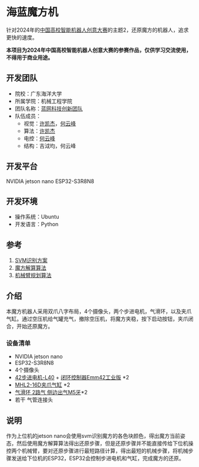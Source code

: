 # 海蓝魔方机

针对2024年的[中国高校智能机器人创意大赛](https://www.robotcontest.cn/datacenter/news/detail?id=6292)的主题2，还原魔方的机器人，追求更快的速度。


**本项目为2024年中国高校智能机器人创意大赛的参赛作品，仅供学习交流使用，不得用于商业用途。**

## 开发团队

- 院校：广东海洋大学
- 所属学院：机械工程学院
- 团队名称：[蓝网科技创新团队](https://gitee.com/blue-net-vision)
- 队伍成员：
  - 视觉：[许凯杰](https://gitee.com/d-vision)，[何云峰](https://gitee.com/iven_he)
  - 算法：[许凯杰](https://gitee.com/d-vision)
  - 电控：[何云峰](https://gitee.com/iven_he)
  - 结构：吉泧均，何云峰

## 开发平台

NVIDIA jetson nano
ESP32-S3R8N8

## 开发环境

- 操作系统：Ubuntu
- 开发语言：Python

## 参考

1. [SVM识别方案](https://blog.csdn.net/lemonbit/article/details/117004167)
2. [魔方解算算法](https://github.com/hkociemba/RubiksCube-TwophaseSolver)
3. [机械臂规划算法](https://gitee.com/harry-fan/rubiks-cube-robot/tree/master)

## 介绍

本魔方机器人采用双爪八字布局，4个摄像头，两个步进电机，气滑环，以及夹爪气缸。通过空压机给气罐充气，撤除空压机，将魔方夹稳，按下启动按钮，夹爪闭合，开始还原魔方。

### 设备清单

- NVIDIA jetson nano
- ESP32-S3R8N8
- 4个摄像头
- [42步进电机-L40](https://item.taobao.com/item.htm?abbucket=5&id=682797640293&ns=1&spm=a21n57.1.0.0.6903523cZRZY1D&skuId=5057239338765) + [闭环控制器Emm42工业版](https://item.taobao.com/item.htm?abbucket=5&id=673302946671&ns=1&spm=a21n57.1.0.0.6903523cZRZY1D&skuId=5032954871240) *2
- [MHL2-16D夹爪气缸](https://item.taobao.com/item.htm?id=537049565191&spm=a1z0d.6639537/tb.1997196601.34.257c7484ZwafTI&skuId=3206052770907) *2
- [气滑环 2路气 侧边出气M5牙](https://detail.tmall.com/item.htm?_u=d2qf50kdb8b2&id=555594152568&skuId=3431370232744)*2
- 若干 气管连接头

## 说明

作为上位机的jetson nano会使用svm识别魔方的各色块颜色，得出魔方当前姿态，然后使用魔方解算算法得出还原步骤，但是还原步骤并不能直接传给下位机操控两个机械臂，要对还原步骤进行最短路径计算，得出最短的机械步骤，将机械步骤发送给下位机的ESP32，ESP32会控制步进电机和气缸，完成魔方的还原。
